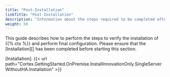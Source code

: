 ```yaml
---
title: "Post-Installation"
linkTitle: "Post-Installation"
description: "Information about the steps required to be completed after the installation has finished."
weight: 50
---
```


This guide describes how to perform the steps to verify the installation of {{% ctx %}} and perform final configuration. Please ensure that the [Installation][] has been completed before starting this section.

[Installation]: {{< url path="Cortex.GettingStarted.OnPremise.InstallInnovationOnly.SingleServerWithoutHA.Installation" >}}
